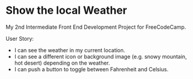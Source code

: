 <h1>Show the local Weather</h1>
<p>My 2nd Intermediate Front End Development Project for FreeCodeCamp.</p>

User Story:
- I can see the weather in my current location.
- I can see a different icon or background image (e.g. snowy mountain, hot desert) depending on the weather.
- I can push a button to toggle between Fahrenheit and Celsius.
